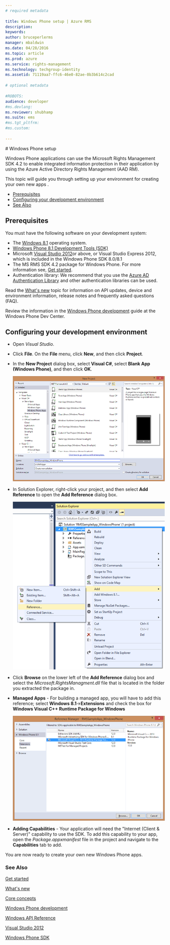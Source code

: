 ```yaml
---
# required metadata

title: Windows Phone setup | Azure RMS
description:
keywords:
author: bruceperlerms
manager: mbaldwin
ms.date: 04/28/2016
ms.topic: article
ms.prod: azure
ms.service: rights-management
ms.technology: techgroup-identity
ms.assetid: 71119aa7-ffc6-46e0-82ae-0b3b614c2cad

# optional metadata

#ROBOTS:
audience: developer
#ms.devlang:
ms.reviewer: shubhamp
ms.suite: ems
#ms.tgt_pltfrm:
#ms.custom:

---
```


﻿# Windows Phone setup


Windows Phone applications can use the Microsoft Rights Management SDK 4.2 to enable integrated information protection in their application by using the Azure Active Directory Rights Management (AAD RM).

This topic will guide you through setting up your environment for creating your own new apps .

-   [Prerequisites](#prerequisites)
-   [Configuring your development environment](#configuring_your_development_environment)
-   [See Also](#see_also)

## Prerequisites


You must have the following software on your development system:

-   The [Windows 8.1](http://windows.microsoft.com/en-US/windows-8/meet) operating system.
-   [Windows Phone 8.1 Development Tools (SDK)](http://dev.windowsphone.com/en-us/downloadsdk)
-   Microsoft [Visual Studio 2012](http://www.microsoft.com/visualstudio/eng/products/visual-studio-overview)or above, or Visual Studio Express 2012, which is included in the Windows Phone SDK 8.0/8.1
-   The MS RMS SDK 4.2 package for Windows Phone. For more information see, [Get started](get_started.md).
-   Authentication library: We recommend that you use the [Azure AD Authentication Library](https://msdn.microsoft.com/en-us/library/jj573266.aspx) and other authentication libraries can be used.

Read the [What's new](release_notes.md) topic for information on API updates, device and environment information, release notes and frequently asked questions (FAQ).

Review the information in the [Windows Phone development](https://msdn.microsoft.com/en-us/library/windowsphone/develop/ff402535.aspx) guide at the Windows Phone Dev Center.

## Configuring your development environment


-   Open *Visual Studio*.
-   Click **File**. On the **File** menu, click **New**, and then click **Project**.
-   In the **New Project** dialog box, select **Visual C\#**, select **Blank App (Windows Phone)**, and then click **OK**.

    ![](../media/WPSETUP-NEWPROJ.png)

-   In Solution Explorer, right-click your project, and then select **Add Reference** to open the **Add Reference** dialog box.

    ![](../media/WPSETUP-ADDREF.png)

-   Click **Browse** on the lower left of the **Add Reference** dialog box and select the *Microsoft.RightsManagment.dll* file that is located in the folder you extracted the package in.
-   **Managed Apps** - For building a managed app, you will have to add this reference; select **Windows 8.1**-&gt;**Extensions** and check the box for **Windows Visual C++ Runtime Package for Windows**

    ![](../media/WPSETUP-REFMNGR.png)

-   **Adding Capabilities** - Your application will need the "Internet (Client & Server)" capability to use the SDK. To add this capability to your app, open the *Package.appxmanifest* file in the project and navigate to the **Capabilities** tab to add.

You are now ready to create your own new Windows Phone apps.

### See Also

[Get started](get_started.md)

[What's new](release_notes.md)

[Core concepts](core_concepts.md)

[Windows Phone development](https://msdn.microsoft.com/en-us/library/windowsphone/develop/ff402535.aspx)

[Windows API Reference](xref:Microsoft.RightsManagement)

[Visual Studio 2012](http://www.microsoft.com/visualstudio/eng/products/visual-studio-overview)

[Windows Phone SDK](http://dev.windowsphone.com/en-us/downloadsdk)

 

 




